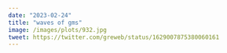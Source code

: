```yaml
---
date: "2023-02-24"
title: "waves of gms"
image: /images/plots/932.jpg
tweet: https://twitter.com/greweb/status/1629007875380060161
---
```




